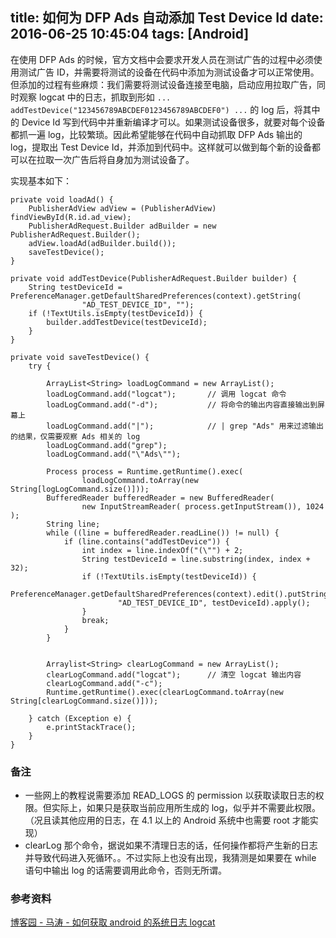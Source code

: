 title: 如何为 DFP Ads 自动添加 Test Device Id
date: 2016-06-25 10:45:04
tags: [Android]
---

在使用 DFP Ads 的时候，官方文档中会要求开发人员在测试广告的过程中必须使用测试广告 ID，并需要将测试的设备在代码中添加为测试设备才可以正常使用。但添加的过程有些麻烦：我们需要将测试设备连接至电脑，启动应用拉取广告，同时观察 logcat 中的日志，抓取到形如 `... addTestDevice("123456789ABCDEF0123456789ABCDEF0") ...` 的 log 后，将其中的 Device Id 写到代码中并重新编译才可以。如果测试设备很多，就要对每个设备都抓一遍 log，比较繁琐。因此希望能够在代码中自动抓取 DFP Ads 输出的 log，提取出 Test Device Id，并添加到代码中。这样就可以做到每个新的设备都可以在拉取一次广告后将自身加为测试设备了。

实现基本如下：

<!-- more -->

```
private void loadAd() {
	PublisherAdView adView = (PublisherAdView) findViewById(R.id.ad_view);
	PublisherAdRequest.Builder adBuilder = new PublisherAdRequest.Builder();
	adView.loadAd(adBuilder.build());
	saveTestDevice();
}

private void addTestDevice(PublisherAdRequest.Builder builder) {
	String testDeviceId = PreferenceManager.getDefaultSharedPreferences(context).getString(
				"AD_TEST_DEVICE_ID", "");
	if (!TextUtils.isEmpty(testDeviceId)) {
		builder.addTestDevice(testDeviceId);
	}
}

private void saveTestDevice() {
	try {

		ArrayList<String> loadLogCommand = new ArrayList();
		loadLogCommand.add("logcat");       // 调用 logcat 命令
		loadLogCommand.add("-d");           // 将命令的输出内容直接输出到屏幕上
		loadLogCommand.add("|");            // | grep "Ads" 用来过滤输出的结果，仅需要观察 Ads 相关的 log
		loadLogCommand.add("grep");
		loadLogCommand.add("\"Ads\"");
		
		Process process = Runtime.getRuntime().exec(
				loadLogCommand.toArray(new String[logLogCommand.size()]));
		BufferedReader bufferedReader = new BufferedReader(
				new InputStreamReader( process.getInputStream()), 1024 );
		String line;
		while ((line = bufferedReader.readLine()) != null) {
			if (line.contains("addTestDevice")) {
				int index = line.indexOf("(\"") + 2;
				String testDeviceId = line.substring(index, index + 32);
				if (!TextUtils.isEmpty(testDeviceId)) {
					PreferenceManager.getDefaultSharedPreferences(context).edit().putString(
						"AD_TEST_DEVICE_ID", testDeviceId).apply();
				}
				break;
			}
		}


		Arraylist<String> clearLogCommand = new ArrayList();
		clearLogCommand.add("logcat");      // 清空 logcat 输出内容
		clearLogCommand.add("-c");
		Runtime.getRuntime().exec(clearLogCommand.toArray(new String[clearLogCommand.size()]));

	} catch (Exception e) {
		e.printStackTrace();
	}
}

```

### 备注

- 一些网上的教程说需要添加 READ_LOGS 的 permission 以获取读取日志的权限。但实际上，如果只是获取当前应用所生成的 log，似乎并不需要此权限。（况且读其他应用的日志，在 4.1 以上的 Android 系统中也需要 root 才能实现）
- clearLog 那个命令，据说如果不清理日志的话，任何操作都将产生新的日志并导致代码进入死循环。。不过实际上也没有出现，我猜测是如果要在 while 语句中输出 log 的话需要调用此命令，否则无所谓。

### 参考资料

[博客园 - 马涛 - 如何获取 android 的系统日志 logcat](http://www.cnblogs.com/mataojin/archive/2011/11/07/2239260.html)